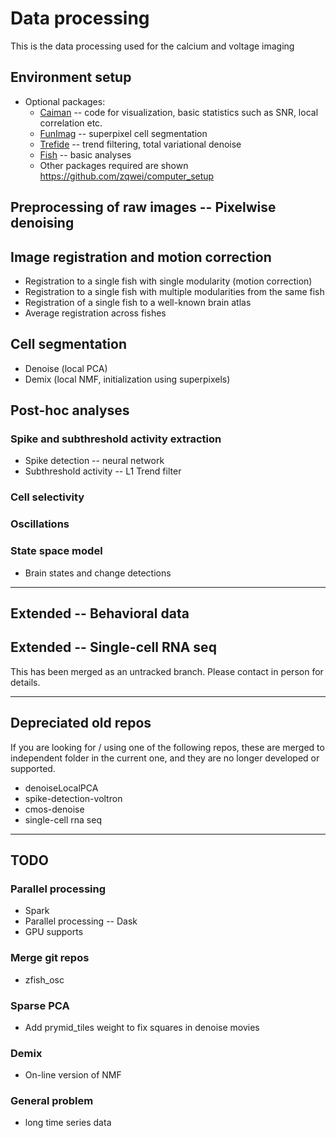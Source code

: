 # Data processing
This is the data processing used for the calcium and voltage imaging

## Environment setup
* Optional packages:
    * [Caiman](https://github.com/flatironinstitute/CaImAn) -- code for visualization, basic statistics such as SNR, local correlation etc.
    * [FunImag](https://github.com/paninski-lab/funimag) -- superpixel cell segmentation
    * [Trefide](https://github.com/ikinsella/trefide) -- trend filtering, total variational denoise
    * [Fish](https://github.com/d-v-b/fish) -- basic analyses
    * Other packages required are shown https://github.com/zqwei/computer_setup

## Preprocessing of raw images -- Pixelwise denoising
## Image registration and motion correction
* Registration to a single fish with single modularity (motion correction)
* Registration to a single fish with multiple modularities from the same fish
* Registration of a single fish to a well-known brain atlas
* Average registration across fishes

## Cell segmentation
* Denoise (local PCA)
* Demix (local NMF, initialization using superpixels)

## Post-hoc analyses
### Spike and subthreshold activity extraction
* Spike detection -- neural network
* Subthreshold activity -- L1 Trend filter
### Cell selectivity
### Oscillations
### State space model
* Brain states and change detections

--------------------------
## Extended -- Behavioral data

## Extended -- Single-cell RNA seq
This has been merged as an untracked branch. Please contact in person for details.

--------------------------
## Depreciated old repos
If you are looking for / using one of the following repos, these are merged to independent folder in the current one, and they are no longer developed or supported.
* denoiseLocalPCA
* spike-detection-voltron
* cmos-denoise
* single-cell rna seq
--------------------------
## TODO
### Parallel processing
* Spark
* Parallel processing -- Dask
* GPU supports

### Merge git repos
* zfish_osc


### Sparse PCA
* Add prymid_tiles weight to fix squares in denoise movies

### Demix
* On-line version of NMF

### General problem
* long time series data
